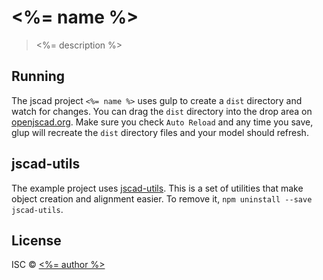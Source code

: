 # <%= name %>

> <%= description %>

## Running

The jscad project `<%= name %>` uses gulp to create a `dist` directory and watch for changes. You can drag the `dist` directory into the drop area on [openjscad.org](http://openjscad.org). Make sure you check `Auto Reload` and any time you save, glup will recreate the `dist` directory files and your model should refresh.

## jscad-utils

The example project uses [jscad-utils](https://www.npmjs.com/package/jscad-utils). This is a set of utilities that make object creation and alignment easier. To remove it, `npm uninstall --save jscad-utils`.

## License

ISC © [<%= author %>](http://github.com/)
